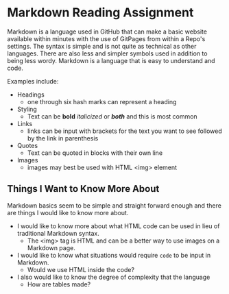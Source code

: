 # Markdown Reading Assignment

Markdown is a language used in GitHub that can make a basic website available within minutes with the use of GitPages from within a Repo's settings.  The syntax is simple and is not quite as technical as other languages.  There are also less and simpler symbols used in addition to being less wordy. Markdown is a language that is easy to understand and code.  

Examples include:

* Headings
  * one through six hash marks can represent a heading
* Styling
  * Text can be **bold** *italicized* or ***both*** and this is most common
* Links
  * links can be input with brackets for the text you want to see followed by the link in parenthesis
* Quotes
  * Text can be quoted in blocks with their own line
* Images
  * images may best be used with HTML \<img> element

## Things I Want to Know More About

Markdown basics seem to be simple and straight forward enough and there are things I would like to know more about.  

* I would like to know more about what HTML code can be used in lieu of traditional Markdown syntax.
  * The \<img> tag is HTML and can be a better way to use images on a Markdown page.
* I would like to know what situations would require `code` to be input in Markdown.
  * Would we use HTML inside the code?
* I also would like to know the degree of complexity that the language  
  * How are tables made?  
